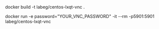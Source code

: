 

docker build -t labeg/centos-lxqt-vnc .

docker run -e password="YOUR_VNC_PASSWORD" -it --rm -p5901:5901 labeg/centos-lxqt-vnc
